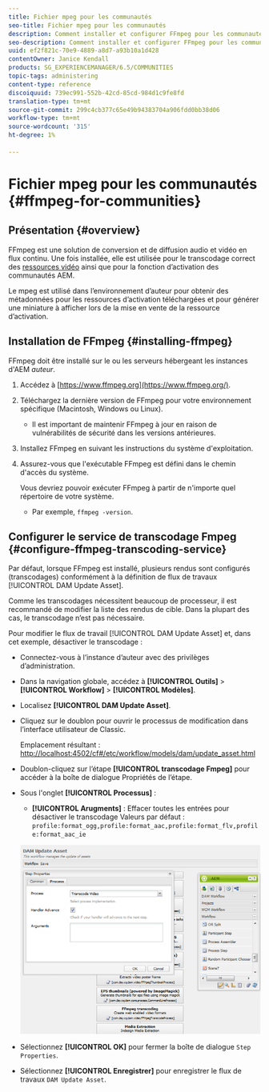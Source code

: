 ```yaml
---
title: Fichier mpeg pour les communautés
seo-title: Fichier mpeg pour les communautés
description: Comment installer et configurer FFmpeg pour les communautés
seo-description: Comment installer et configurer FFmpeg pour les communautés
uuid: ef2f821c-70e9-4889-a8d7-a93b10a1d428
contentOwner: Janice Kendall
products: SG_EXPERIENCEMANAGER/6.5/COMMUNITIES
topic-tags: administering
content-type: reference
discoiquuid: 739ec991-552b-42cd-85cd-984d1c9fe8fd
translation-type: tm+mt
source-git-commit: 299c4cb377c65e49b94383704a906fdd0bb38d06
workflow-type: tm+mt
source-wordcount: '315'
ht-degree: 1%

---
```



# Fichier mpeg pour les communautés {#ffmpeg-for-communities}

## Présentation {#overview}

FFmpeg est une solution de conversion et de diffusion audio et vidéo en flux continu. Une fois installée, elle est utilisée pour le transcodage correct des [ressources vidéo](../../help/sites-authoring/default-components-foundation.md#video) ainsi que pour la fonction d’activation des communautés AEM.

Le mpeg est utilisé dans l’environnement d’auteur pour obtenir des métadonnées pour les ressources d’activation téléchargées et pour générer une miniature à afficher lors de la mise en vente de la ressource d’activation.

## Installation de FFmpeg {#installing-ffmpeg}

FFmpeg doit être installé sur le ou les serveurs hébergeant les instances d&#39;AEM *auteur*.

1. Accédez à [https://www.ffmpeg.org](https://www.ffmpeg.org/).
1. Téléchargez la dernière version de FFmpeg pour votre environnement spécifique (Macintosh, Windows ou Linux).

   * Il est important de maintenir FFmpeg à jour en raison de vulnérabilités de sécurité dans les versions antérieures.

1. Installez FFmpeg en suivant les instructions du système d&#39;exploitation.

1. Assurez-vous que l&#39;exécutable FFmpeg est défini dans le chemin d&#39;accès du système.

   Vous devriez pouvoir exécuter FFmpeg à partir de n&#39;importe quel répertoire de votre système.

   * Par exemple, `ffmpeg -version`.

## Configurer le service de transcodage Fmpeg {#configure-ffmpeg-transcoding-service}

Par défaut, lorsque FFmpeg est installé, plusieurs rendus sont configurés (transcodages) conformément à la définition de flux de travaux [!UICONTROL DAM Update Asset].

Comme les transcodages nécessitent beaucoup de processeur, il est recommandé de modifier la liste des rendus de cible. Dans la plupart des cas, le transcodage n’est pas nécessaire.

Pour modifier le flux de travail [!UICONTROL DAM Update Asset] et, dans cet exemple, désactiver le transcodage :

* Connectez-vous à l’instance d’auteur avec des privilèges d’administration.
* Dans la navigation globale, accédez à **[!UICONTROL Outils]** > **[!UICONTROL Workflow]** > **[!UICONTROL Modèles]**.
* Localisez **[!UICONTROL DAM Update Asset]**.
* Cliquez sur le doublon pour ouvrir le processus de modification dans l’interface utilisateur de Classic.

   Emplacement résultant : [http://localhost:4502/cf#/etc/workflow/models/dam/update_asset.html](http://localhost:4502/cf#/etc/workflow/models/dam/update_asset.html)

* Doublon-cliquez sur l’étape **[!UICONTROL transcodage Fmpeg]** pour accéder à la boîte de dialogue Propriétés de l’étape.
* Sous l&#39;onglet **[!UICONTROL Processus]** :

   * **[!UICONTROL Arugments]** : Effacer toutes les entrées pour désactiver le transcodage Valeurs par défaut :  `profile:format_ogg,profile:format_aac,profile:format_flv,profile:format_aac_ie`

   ![chlimage_1-372](assets/chlimage_1-372.png)

* Sélectionnez **[!UICONTROL OK]** pour fermer la boîte de dialogue `Step Properties`.

* Sélectionnez **[!UICONTROL Enregistrer]** pour enregistrer le flux de travaux `DAM Update Asset`.



